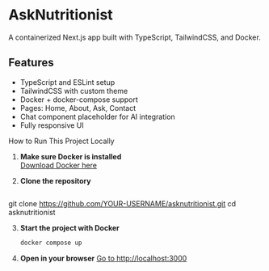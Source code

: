# AskNutritionist

A containerized Next.js app built with TypeScript, TailwindCSS, and Docker.

## Features

- TypeScript and ESLint setup
- TailwindCSS with custom theme 
- Docker + docker-compose support
- Pages: Home, About, Ask, Contact
- Chat component placeholder for AI integration
- Fully responsive UI

 How to Run This Project Locally

1. **Make sure Docker is installed**  
   [Download Docker here](https://www.docker.com/products/docker-desktop)

2. **Clone the repository**
   ```bash
git clone https://github.com/YOUR-USERNAME/asknutritionist.git
cd asknutritionist

3. **Start the project with Docker**
   ```bash
   docker compose up
   
4. **Open in your browser**
   [Go to http://localhost:3000](http://localhost:3000)


